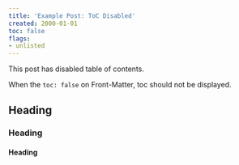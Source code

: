 ```yaml
---
title: 'Example Post: ToC Disabled'
created: 2000-01-01
toc: false
flags:
- unlisted
---
```


This post has disabled table of contents.

When the `toc: false` on Front-Matter, toc should not be displayed.

## Heading

### Heading

#### Heading
